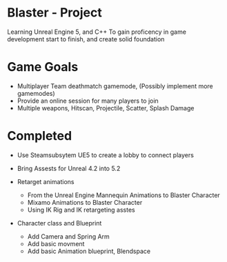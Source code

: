 # Blaster - Project
Learning Unreal Engine 5, and C++
To gain proficency in game development start to finish, and create solid foundation 
# Game Goals
- Multiplayer Team deathmatch gamemode, (Possibly implement more gamemodes)
- Provide an online session for many players to join
- Multiple weapons, Hitscan, Projectile, Scatter, Splash Damage
# Completed 
- Use Steamsubsytem UE5 to create a lobby to connect players
- Bring Assests for Unreal 4.2 into 5.2
- Retarget animations
  - From the Unreal Engine Mannequin Animations to Blaster Character
  - Mixamo Animations to Blaster Character 
  - Using IK Rig and IK retargeting asstes

- Character class and Blueprint
  - Add Camera and Spring Arm
  - Add basic movment
  - Add basic Animation blueprint, Blendspace

